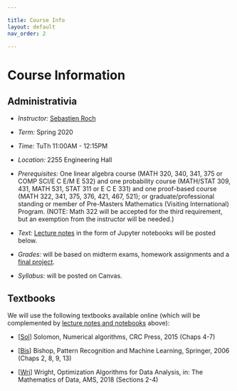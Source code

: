 ```yaml
---

title: Course Info
layout: default
nav_order: 2

---
```


# Course Information

## Administrativia

- *Instructor:* [Sebastien Roch](http://www.math.wisc.edu/~roch/)

- *Term:* Spring 2020

- *Time:* TuTh 11:00AM - 12:15PM

- *Location:* 2255 Engineering Hall

- *Prerequisites:* One linear algebra course (MATH 320, 340, 341, 375 or COMP SCI/E C E/M E 532) and one probability course (MATH/STAT 309, 431, MATH 531, STAT 311 or E C E 331) and one proof-based course (MATH 322, 341, 375, 376, 421, 467, 521); or graduate/professional standing or member of Pre-Masters Mathematics (Visiting International) Program. (NOTE: Math 322 will be accepted for the third requirement, but an exemption from the instructor will be needed.)

- *Text:* [Lecture notes](./notes.html) in the form of Jupyter notebooks will be posted below.

- *Grades:* will be based on midterm exams, homework assignments and a [final project](./project.html).

- *Syllabus:* will be posted on Canvas.


## Textbooks

We will use the following textbooks available online (which will be complemented by [lecture notes and notebooks](./notes.html) above):

- [[Sol](https://people.csail.mit.edu/jsolomon/share/book/numerical_book.pdf)] Solomon, Numerical algorithms, CRC Press, 2015 (Chaps 4-7)

- [[Bis](https://www.microsoft.com/en-us/research/uploads/prod/2006/01/Bishop-Pattern-Recognition-and-Machine-Learning-2006.pdf)] Bishop, Pattern Recognition and Machine Learning, Springer, 2006 (Chaps 2, 8, 9, 13)

- [[Wri](http://www.optimization-online.org/DB_FILE/2016/12/5748.pdf)] Wright, Optimization Algorithms for Data Analysis, in: The Mathematics of Data, AMS, 2018 (Sections 2-4)